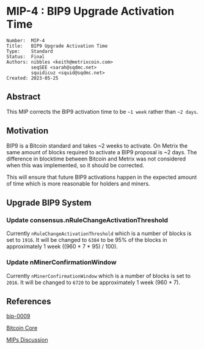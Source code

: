 # MIP-4 : BIP9 Upgrade Activation Time 

```
Number:  MIP-4
Title:   BIP9 Upgrade Activation Time 
Type:    Standard
Status:  Final
Authors: nibbles <keith@metrixcoin.com>
         seqSEE <sarah@sqdmc.net>
         squidicuz <squid@sqdmc.net>
Created: 2023-05-25
```

## Abstract

This MIP corrects the BIP9 activation time to be `~1 week` rather than `~2 days`. 

## Motivation

BIP9 is a Bitcoin standard and takes ~2 weeks to activate. On Metrix the same amount of blocks required to activate a BIP9 proposal is ~2 days. The difference in blocktime between Bitcoin and Metrix was not considered when this was implemented, so it should be corrected. 

This will ensure that future BIP9 activations happen in the expected amount of time which is more reasonable for holders and miners. 

## Upgrade BIP9 System
### Update consensus.nRuleChangeActivationThreshold
Currently `nRuleChangeActivationThreshold` which is a number of blocks is set to `1916`. It will be changed to `6384` to be 95% of the blocks in approximately 1 week ((960 * 7 * 95) / 100).

### Update nMinerConfirmationWindow
Currently `nMinerConfirmationWindow` which is a number of blocks is set to `2016`. It will be changed to `6720` to be approximately 1 week (960 * 7).

## References
[bip-0009](https://github.com/bitcoin/bips/blob/master/bip-0009.mediawiki)

[Bitcoin Core](https://github.com/bitcoin/bitcoin/blob/25202cace9140870c75cb3a811e10045df88c226/src/kernel/chainparams.cpp#L93-L94)

[MIPs Discussion](https://github.com/TheLindaProjectInc/MIPs/discussions/5)

